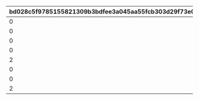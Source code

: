 |bd028c5f9785155821309b3bdfee3a045aa55fcb303d29f73e06400a6e609016|754ef5269627bcf98888138a6309dce7bfd6c6327ba477328dbfba51c98210ce|f66d98c0028a57660bdfe53fdde000ad81186b0f24c672a794753503c3bfddad|70e81fa1e3672bc25abcc304e834df5c46cfa7ba4d6a91cd158d0d661d521472|42c8848bd294bdbb46a6419b6cb3f6558b789e111f51b6ea18f694aefa6d46e0|dfe921ea90c7be4c3d1588fe43e0cb25613742fec0243e2e3724ebd3e5b60d19|61377643c52cb1f87fef865ef9e3edc7ed58c91688b52758b0ed3c2b94a811aa|9ba9a334d210cc82b7faf7caf7f4c1fe7c2f71a817d60bb4abb6d1cdbeca99c3|51998f473ce993517811e5d01abdabae1d8551af6325f4187ca0971949e7c8d8|f3af5a41ee9c99be6800d8c67a7c75c1da37fae61cd5f92fe11f70a605311a4c|7e87ac74ed5eace7fd7e5e8023390ba689c0df1bb4cd2cf6b47e7b99803476fb|914e85dfad8f8e76dd08e182d6f9f0b5a65d4e7e1c414de3e40dc092342bad34|dfd97564ee06476274f7a31d61e7920a1f7bbdd4d099ee660060bd520ea11ca6|27ac03d5da9888ebd0faa6082c47a6a9181e4772f2cbeea9bcd2f74dedb56276|fcde2d6a565aae6c943bf358acd49272034ecd4834dac0323c188b2a8034acaf|2f2428592fcb72d982f0eb0c4624938d039344dbe9f68018990bee4c8fa4700a|
| --- | --- | --- | --- | --- | --- | --- | --- | --- | --- | --- | --- | --- | --- | --- | --- |
|0|12|3001|91002|20|0|8|23001|625000|500|20|2|94002|0|20004|2|
|0|12|3002|91002|20|0|8|23001|625000|500|20|2|94002|0|20004|2|
|0|12|3003|91002|20|0|8|23001|625000|500|20|2|94002|0|20004|2|
|0|12|3004|91002|20|0|8|23001|625000|500|20|2|94002|0|20004|2|
|2|12|3005|91002|20|1|8|23001|1250000|1000|20|2|94002|21901|20004|2|
|0|12|3006|91002|20|0|8|23001|625000|500|20|2|94002|0|20004|2|
|0|12|3007|91002|20|0|8|23001|625000|500|20|2|94002|0|20004|2|
|2|12|3008|91002|10|1|8|23001|5000000|1500|50|2|94002|21951|20005|2|